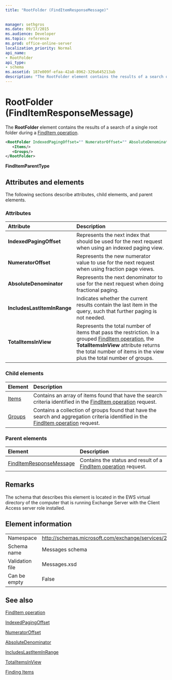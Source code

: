 ```yaml
---
title: "RootFolder (FindItemResponseMessage)"
 
 
manager: sethgros
ms.date: 09/17/2015
ms.audience: Developer
ms.topic: reference
ms.prod: office-online-server
localization_priority: Normal
api_name:
- RootFolder
api_type:
- schema
ms.assetid: 187e009f-efaa-42a8-8962-329a645213ab
description: "The RootFolder element contains the results of a search of a single root folder during a FindItem operation."
---
```


# RootFolder (FindItemResponseMessage)

The **RootFolder** element contains the results of a search of a single root folder during a [FindItem operation](finditem-operation.md).
  
```xml
<RootFolder IndexedPagingOffset="" NumeratorOffset="" AbsoluteDenominator="" IncludesLastItemInRange="" TotalItemsInView="">
   <Items/>
   <Groups/>
</RootFolder>
```

 **FindItemParentType**
## Attributes and elements

The following sections describe attributes, child elements, and parent elements.
  
### Attributes

|**Attribute**|**Description**|
|:-----|:-----|
|**IndexedPagingOffset** <br/> |Represents the next index that should be used for the next request when using an indexed paging view.  <br/> |
|**NumeratorOffset** <br/> |Represents the new numerator value to use for the next request when using fraction page views.  <br/> |
|**AbsoluteDenominator** <br/> |Represents the next denominator to use for the next request when doing fractional paging.  <br/> |
|**IncludesLastItemInRange** <br/> |Indicates whether the current results contain the last item in the query, such that further paging is not needed.  <br/> |
|**TotalItemsInView** <br/> |Represents the total number of items that pass the restriction. In a grouped [FindItem operation](finditem-operation.md), the **TotalItemsInView** attribute returns the total number of items in the view plus the total number of groups.  <br/> |
   
### Child elements

|**Element**|**Description**|
|:-----|:-----|
|[Items](items.md) <br/> |Contains an array of items found that have the search criteria identified in the [FindItem operation](finditem-operation.md) request.  <br/> |
|[Groups](groups.md) <br/> |Contains a collection of groups found that have the search and aggregation criteria identified in the [FindItem operation](finditem-operation.md) request.  <br/> |
   
### Parent elements

|**Element**|**Description**|
|:-----|:-----|
|[FindItemResponseMessage](finditemresponsemessage.md) <br/> |Contains the status and result of a [FindItem operation](finditem-operation.md) request.  <br/> |
   
## Remarks

The schema that describes this element is located in the EWS virtual directory of the computer that is running Exchange Server with the Client Access server role installed.
  
## Element information

|||
|:-----|:-----|
|Namespace  <br/> |http://schemas.microsoft.com/exchange/services/2006/messages  <br/> |
|Schema name  <br/> |Messages schema  <br/> |
|Validation file  <br/> |Messages.xsd  <br/> |
|Can be empty  <br/> |False  <br/> |
   
## See also



[FindItem operation](finditem-operation.md)
  
[IndexedPagingOffset](https://msdn.microsoft.com/library/ExchangeWebServices.FindItemParentType.IndexedPagingOffset.aspx)
  
[NumeratorOffset](https://msdn.microsoft.com/library/ExchangeWebServices.FindItemParentType.NumeratorOffset.aspx)
  
[AbsoluteDenominator](https://msdn.microsoft.com/library/ExchangeWebServices.FindItemParentType.AbsoluteDenominator.aspx)
  
[IncludesLastItemInRange](https://msdn.microsoft.com/library/ExchangeWebServices.FindItemParentType.IncludesLastItemInRange.aspx)
  
[TotalItemsInView](https://msdn.microsoft.com/library/ExchangeWebServices.FindItemParentType.TotalItemsInView.aspx)


[Finding Items](https://msdn.microsoft.com/library/63af1f9c-464b-4fca-9ae3-3d60f24ca93c%28Office.15%29.aspx)

